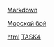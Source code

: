   [Markdown](Markdown.md)

  [Морской бой](battleship.html)
  
  [html](Html.html)
  [TASK4](TASK4.md)
